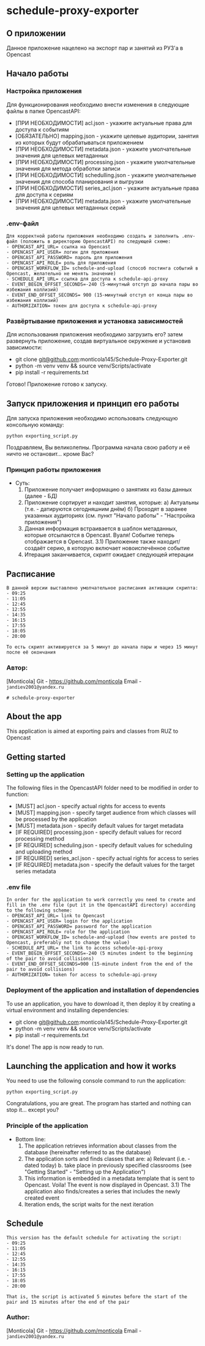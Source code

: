 # schedule-proxy-exporter

## О приложении

Данное приложение нацелено на экспорт пар и занятий из РУЗ'а в Opencast

## Начало работы
### Настройка приложения

Для функционирования необходимо внести изменения в следующие файлы в папке OpencastAPI:

- [ПРИ НЕОБХОДИМОСТИ] acl.json - укажите актуальные права для доступа к событиям
- [ОБЯЗАТЕЛЬНО] mapping.json - укажите целевые аудитории, занятия из которых будут обрабатываться приложением
- [ПРИ НЕОБХОДИМОСТИ] metadata.json - укажите умолчательные значения для целевых метаданных
- [ПРИ НЕОБХОДИМОСТИ] processing.json - укажите умолчательные значения для метода обработки записи
- [ПРИ НЕОБХОДИМОСТИ] schedulling.json - укажите умолчательные значения для способа планирования и выгрузки
- [ПРИ НЕОБХОДИМОСТИ] series_acl.json - укажите актуальные права для доступа к сериям
- [ПРИ НЕОБХОДИМОСТИ] metadata.json - укажите умолчательные значения для целевых метаданных серий

### .env-файл

    Для корректной работы приложения необходимо создать и заполнить .env-файл (положить в директорию OpencastAPI) по следующей схеме:
    - OPENCAST_API_URL= ссылка на Opencast
    - OPENCAST_API_USER= логин для приложения
    - OPENCAST_API_PASSWORD= пароль для приложения
    - OPENCAST_API_ROLE= роль для приложения
    - OPENCAST_WORKFLOW_ID= schedule-and-upload (способ постинга событий в Opencast, желательно не менять значение)
    - SCHEDULE_API_URL= ссылка для доступа к schedule-api-proxy
    - EVENT_BEGIN_OFFSET_SECONDS=-240 (5-минутный отступ до начала пары во избежания коллизий)
    - EVENT_END_OFFSET_SECONDS= 900 (15-минутный отступ от конца пары во избежания коллизий)
    - AUTHORIZATION= токен для доступа к schedule-api-proxy

### Развёртывание приложения и установка зависимостей

Для использования приложения необходимо загрузить его? затем развернуть приложение, создав виртуальное окружение и установив зависимости:

- git clone git@github.com:monticola145/Schedule-Proxy-Exporter.git
- python -m venv venv && source venv/Scripts/activate
- pip install -r requirements.txt

Готово! Приложение готово к запуску.

## Запуск приложения и принцип его работы

Для запуска приложения необходимо использовать следующую консольную команду:

```
python exporting_script.py
```
Поздравляем, Вы великолепны. Программа начала свою работу и её ничто не остановит...  кроме Вас?

### Принцип работы приложения

- Суть:
   1) Приложение получает информацию о занятиях из базы данных (далее - БД)
   2) Приложение сортирует и находит занятия, которые:
        а) Актуальны (т.е. - датируются сегодняшним днём)
        б) Проходят в заранее указанных аудиториях (см. пункт "Начало работы" - "Настройка приложения")
   3) Данная информация встраивается в шаблон метаданных, которые отсылаются в Opencast. Вуаля! Событие теперь отображается в Opencast.
   3.1) Приложение также находит/создаёт серию, в которую включает новоиспечённое событие
   4) Итерация заканчивается, скрипт ожидает следующей итерации

## Расписание

    В данной версии выставлено умолчательное расписания активации скрипта:
    - 09:25
    - 11:05
    - 12:45
    - 12:55
    - 14:35
    - 16:15
    - 17:55
    - 18:05
    - 20:00

    То есть скрипт активируется за 5 минут до начала пары и через 15 минут после её окончания
    
### Автор:

[Monticola]
Git - https://github.com/monticola
Email - ```jandiev2001@yandex.ru```



    # schedule-proxy-exporter

## About the app

This application is aimed at exporting pairs and classes from RUZ to Opencast

## Getting started
### Setting up the application

The following files in the OpencastAPI folder need to be modified in order to function:

- [MUST] acl.json - specify actual rights for access to events
- [MUST] mapping.json - specify target audience from which classes will be processed by the application
- [MUST] metadata.json - specify default values for target metadata
- [IF REQUIRED] processing.json - specify default values for record processing method
- [IF REQUIRED] scheduling.json - specify default values for scheduling and uploading method
- [IF REQUIRED] series_acl.json - specify actual rights for access to series
- [IF REQUIRED] metadata.json - specify the default values for the target series metadata

### .env file

    In order for the application to work correctly you need to create and fill in the .env file (put it in the OpencastAPI directory) according to the following scheme:
    - OPENCAST_API_URL= link to Opencast
    - OPENCAST_API_USER= login for the application
    - OPENCAST_API_PASSWORD= password for the application
    - OPENCAST_API_ROLE= role for the application
    - OPENCAST_WORKFLOW_ID= schedule-and-upload (how events are posted to Opencast, preferably not to change the value)
    - SCHEDULE_API_URL= the link to access schedule-api-proxy
    - EVENT_BEGIN_OFFSET_SECONDS=-240 (5 minutes indent to the beginning of the pair to avoid collisions)
    - EVENT_END_OFFSET_SECONDS=900 (15-minute indent from the end of the pair to avoid collisions)
    - AUTHORIZATION= token for access to schedule-api-proxy

### Deployment of the application and installation of dependencies

To use an application, you have to download it, then deploy it by creating a virtual environment and installing dependencies:

- git clone git@github.com:monticola145/Schedule-Proxy-Exporter.git
- python -m venv venv && source venv/Scripts/activate
- pip install -r requirements.txt

It's done! The app is now ready to run.

## Launching the application and how it works

You need to use the following console command to run the application:

```
python exporting_script.py
```
Congratulations, you are great. The program has started and nothing can stop it... except you?

### Principle of the application

- Bottom line:
   1) The application retrieves information about classes from the database (hereinafter referred to as the database)
   2) The application sorts and finds classes that are:
        a) Relevant (i.e. - dated today)
        b. take place in previously specified classrooms (see "Getting Started" - "Setting up the Application")
   3) This information is embedded in a metadata template that is sent to Opencast. Voila! The event is now displayed in Opencast.
   3.1) The application also finds/creates a series that includes the newly created event
   4) Iteration ends, the script waits for the next iteration

## Schedule

    This version has the default schedule for activating the script:
    - 09:25
    - 11:05
    - 12:45
    - 12:55
    - 14:35
    - 16:15
    - 17:55
    - 18:05
    - 20:00

    That is, the script is activated 5 minutes before the start of the pair and 15 minutes after the end of the pair
    
### Author:

[Monticola]
Git - https://github.com/monticola
Email - ``jandiev2001@yandex.ru``


